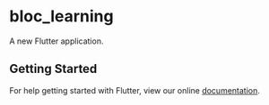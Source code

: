 # bloc_learning

A new Flutter application.

## Getting Started

For help getting started with Flutter, view our online
[documentation](https://flutter.io/).
